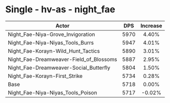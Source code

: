 # Single - hv-as - night_fae
| Actor | DPS | Increase |
|---|:---:|:---:|
|Night_Fae-Niya-Grove_Invigoration|5970|4.40%|
|Night_Fae-Niya-Niyas_Tools_Burrs|5947|4.01%|
|Night_Fae-Korayn-Wild_Hunt_Tactics|5890|3.01%|
|Night_Fae-Dreamweaver-Field_of_Blossoms|5887|2.95%|
|Night_Fae-Dreamweaver-Social_Butterfly|5804|1.50%|
|Night_Fae-Korayn-First_Strike|5734|0.28%|
|Base|5718|0.00%|
|Night_Fae-Niya-Niyas_Tools_Poison|5717|-0.02%|
